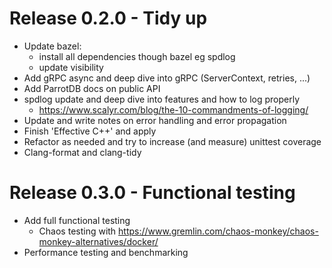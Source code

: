 # Release 0.2.0 - Tidy up
* Update bazel:
  * install all dependencies though bazel eg spdlog
  * update visibility
* Add gRPC async and deep dive into gRPC (ServerContext, retries, ...)
* Add ParrotDB docs on public API
* spdlog update and deep dive into features and how to log properly
  * https://www.scalyr.com/blog/the-10-commandments-of-logging/
* Update and write notes on error handling and error propagation
* Finish 'Effective C++' and apply
* Refactor as needed and try to increase (and measure) unittest coverage
* Clang-format and clang-tidy

# Release 0.3.0 - Functional testing
* Add full functional testing
  * Chaos testing with https://www.gremlin.com/chaos-monkey/chaos-monkey-alternatives/docker/
* Performance testing and benchmarking
